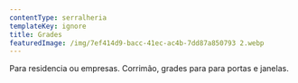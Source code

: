 ```yaml
---
contentType: serralheria
templateKey: ignore
title: Grades
featuredImage: /img/7ef414d9-bacc-41ec-ac4b-7dd87a850793 2.webp
---
```

Para residencia ou empresas. 
Corrimão, grades para para portas e janelas.